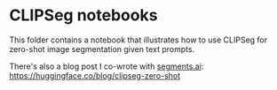 # CLIPSeg notebooks

This folder contains a notebook that illustrates how to use CLIPSeg for zero-shot image segmentation given text prompts.

There's also a blog post I co-wrote with [segments.ai](https://segments.ai/): https://huggingface.co/blog/clipseg-zero-shot
